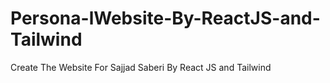 # Persona-lWebsite-By-ReactJS-and-Tailwind
Create The Website For Sajjad Saberi By React JS and Tailwind
